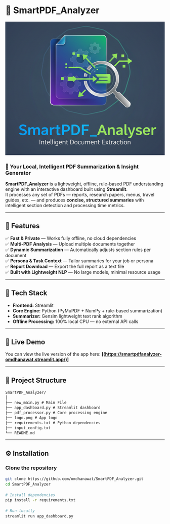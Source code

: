 # 📄 SmartPDF_Analyzer

![SmartPDF_Analyzer Logo](logo.png)

### 🧠 Your Local, Intelligent PDF Summarization & Insight Generator  
**SmartPDF_Analyzer** is a lightweight, offline, rule-based PDF understanding engine with an interactive dashboard built using **Streamlit**.  
It processes any set of PDFs — reports, research papers, menus, travel guides, etc. — and produces **concise, structured summaries** with intelligent section detection and processing time metrics.

---

## 🚀 Features

✅ **Fast & Private** — Works fully offline, no cloud dependencies  
✅ **Multi-PDF Analysis** — Upload multiple documents together  
✅ **Dynamic Summarization** — Automatically adjusts section rules per document  
✅ **Persona & Task Context** — Tailor summaries for your job or persona  
✅ **Report Download** — Export the full report as a text file  
✅ **Built with Lightweight NLP** — No large models, minimal resource usage  

---

## 🧩 Tech Stack

- **Frontend:** Streamlit  
- **Core Engine:** Python (PyMuPDF + NumPy + rule-based summarization)  
- **Summarizer:** Gensim lightweight text rank algorithm  
- **Offline Processing:** 100% local CPU — no external API calls  

---

## 🚀 Live Demo

You can view the live version of the app here: **[(https://smartpdfanalyzer-omdhanawat.streamlit.app/)]**

---

## 🧱 Project Structure
```
SmartPDF_Analyzer/
│
├── new_main.py # Main File
├── app_dashboard.py # Streamlit dashboard
├── pdf_processor.py # Core processing engine
├── logo.png # App logo
├── requirements.txt # Python dependencies
├── input_config.txt 
└── README.md 
```

---

## ⚙️ Installation

### Clone the repository
```bash
git clone https://github.com/omdhanawat/SmartPDF_Analyzer.git
cd SmartPDF_Analyzer

# Install dependencies
pip install -r requirements.txt

# Run locally
streamlit run app_dashboard.py


